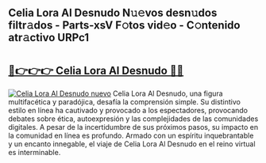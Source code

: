 ## Celia Lora Al Desnudo N𝚞𝚎vos desn𝚞dos filtr𝚊dos - Parts-xsV F𝚘tos vid𝚎o - C𝚘ntenido atr𝚊ctivo URPc1

# <h2><a href="http://mb4i3xl.tromn.icu/?c=Celia+Lora+Al+Desnudo">🔗👉👉👉 Celia Lora Al Desnudo 🔗🔗</a></h2>

[![Celia Lora Al Desnudo nuevo](https://i.imgur.com/pEAQMta.gif)](http://mb4i3xl.tromn.icu/?c=Celia+Lora+Al+Desnudo)
Celia Lora Al Desnudo, una figura multifacética y paradójica, desafía la comprensión simple. Su distintivo estilo en línea ha cautivado y provocado a los espectadores, provocando debates sobre ética, autoexpresión y las complejidades de las comunidades digitales. A pesar de la incertidumbre de sus próximos pasos, su impacto en la comunidad en línea es profundo. Armado con un espíritu inquebrantable y un encanto innegable, el viaje de Celia Lora Al Desnudo en el reino virtual es interminable.
